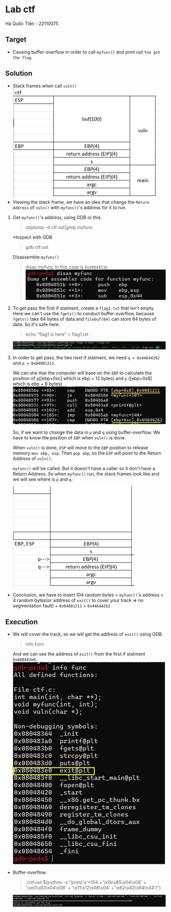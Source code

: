 # Lab ctf
Hà Quốc Tiến - 22110075<br>
## Target
- Causing buffer-overflow in order to call `myfunc()` and print out `You got the flag`.
## Solution
- Stack frames when call `vuln()` <br>
![ctf_1](https://github.com/Quoctienha/InformationSecurity_Labs-/blob/main/img/ctf_1.png)
- Viewing the stack frame, we have an idea that change the `Return Address` of `vuln()` with `myfunc()`'s address for it to run.

1. Get `myfunc()`'s address, using GDB or this.
    > objdump -d ctf.out|grep myfunc

    *Inspect with GDB

    > gdb ctf.out

    Disassemble `myfunc()`
    > disas myfunc
    In this case is `0x0804851b` <br>
    ![ctf_4](https://github.com/Quoctienha/InformationSecurity_Labs-/blob/main/img/ctf_4.png)

2. To get pass the first if statment, create a `flag1.txt` that isn't empty. Here we can't use the `fgets()` to conduct buffer-overflow, because `fgets()` take 64 bytes of data and `filebuf[64]` can store 64 bytes of data. So it's safe here.
    > echo "flag1 is here" > flag1.txt

    ![ctf_2](https://github.com/Quoctienha/InformationSecurity_Labs-/blob/main/img/ctf_2.png)
3. In order to get pass, the two next if statment, we need `q = 0x44644262` and `p = 0x04081211`.

    We can she that the computer will base on the `EBP` to calculate the position of `q`([ebp+0xc] which is ebp + 12 bytes) and `p` ([ebp+0x8] which is ebp + 8 bytes)<br>
    ![ctf_3](https://github.com/Quoctienha/InformationSecurity_Labs-/blob/main/img/ctf_3.png)
    
    So, if we want to change the data in `p` and `q` using buffer-overflow. We have to know the position of `EBP` when `vuln()` is done.<br>

    When `vuln()` is done, `ESP` will move to the `EBP` position to release memory `mov ebp, esp`. Then `pop ebp`, so the `ESP` will point to the Return Address of `vuln()`.

    `myfunc()` will be called. But it doesn't have a caller so it don't have a Return Address. So when `myfunc()` run, the stack frames look like and we will see where is `p` and `q`.<br>

     ![ctf_5](https://github.com/Quoctienha/InformationSecurity_Labs-/blob/main/img/ctf_5.png)

- Conclusion, we have to insert 104 random bytes + `myfunc()`'s address + 4 random bytes(or address of `exit()` to cover your track => no segmentation fault) + `0x04081211` + `0x44644262`
## Execution
- We will cover the track, so we will get the address of `exit()` using GDB.<br>
    > info func

    And we can see the address of `exit()` from the first if statment `0x080483e0`.<br>
    ![ctf_6](https://github.com/Quoctienha/InformationSecurity_Labs-/blob/main/img/ctf_6.png) 

- Buffer-overflow.
    > ./ctf.out $(python -c "print('a'*104 +'\x1b\x85\x04\x08' + '\xe0\x83\x04\x08' + '\x11\x12\x08\x04' +'\x62\x42\x64\x44')")
    
    ![ctf_7](https://github.com/Quoctienha/InformationSecurity_Labs-/blob/main/img/ctf_7.png) 

